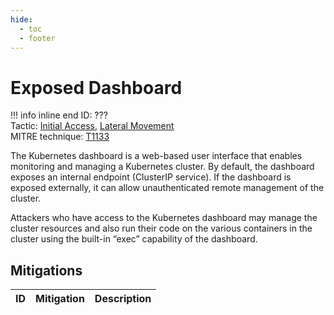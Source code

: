 ```yaml
---
hide:
  - toc
  - footer
---
```


# Exposed Dashboard

!!! info inline end
    ID: ???<br>
    Tactic: [Initial Access](../InitialAccess/index.md), [Lateral Movement](../LateralMovement/index.md) <br>
    MITRE technique: [T1133](https://attack.mitre.org/techniques/T1133/)

The Kubernetes dashboard is a web-based user interface that enables monitoring and managing a Kubernetes cluster. By default, the dashboard exposes an internal endpoint (ClusterIP service). If the dashboard is exposed externally, it can allow unauthenticated remote management of the cluster.

Attackers who have access to the Kubernetes dashboard may manage the cluster resources and also run their code on the various containers in the cluster using the built-in “exec” capability of the dashboard.

## Mitigations

|ID|Mitigation|Description|
|--|----------|-----------|